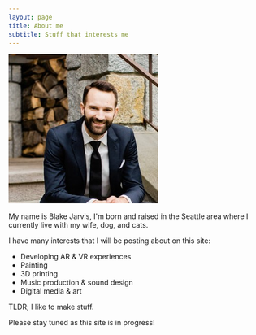 ```yaml
---
layout: page
title: About me
subtitle: Stuff that interests me
---
```


![ProfilePic](/assets/img/profile-pic.png)

My name is Blake Jarvis, I'm born and raised in the Seattle area where I currently live with my wife, dog, and cats. 

I have many interests that I will be posting about on this site:

- Developing AR & VR experiences
- Painting
- 3D printing
- Music production & sound design
- Digital media & art

TLDR; I like to make stuff.

Please stay tuned as this site is in progress! 
